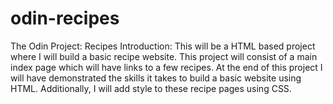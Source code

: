 # odin-recipes
The Odin Project: Recipes
Introduction: This will be a HTML based project where I will build a basic recipe website. This project will consist of a main index page which will have links to a few recipes. At the end of this project I will have demonstrated the skills it takes to build a basic website using HTML. Additionally, I will add style to these recipe pages using CSS.
